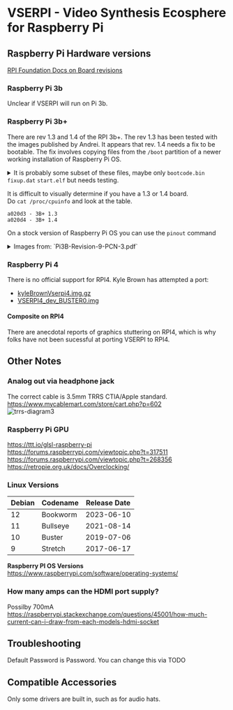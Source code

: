# VSERPI - Video Synthesis Ecosphere for Raspberry Pi

## Raspberry Pi Hardware versions
[RPI Foundation Docs on Board revisions](https://github.com/raspberrypi/documentation/blob/master/documentation/asciidoc/computers/raspberry-pi/revision-codes.adoc#new-style-revision-codes-in-use)
### Raspberry Pi 3b
Unclear if VSERPI will run on Pi 3b.

### Raspberry Pi 3b+
There are rev 1.3 and 1.4 of the RPI 3b+. The rev 1.3 has been tested with the images published by Andrei. It appears that rev. 1.4 needs a fix to be bootable. The fix involves copying files from the `/boot` partition of a newer working installation of Raspberry Pi OS.

<details>
<summary>
It is probably some subset of these files, maybe only <code>bootcode.bin</code> <code>fixup.dat</code> <code>start.elf</code> but needs testing.
</summary>
  
![343353825-7466fa47-d386-4786-9f73-d69c151358fa](https://github.com/user-attachments/assets/ff4404eb-2f69-4fdd-838a-9c33a6e95277)
</details>

It is difficult to visually determine if you have a 1.3 or 1.4 board.  
Do `cat /proc/cpuinfo` and look at the table.
```
a020d3 - 3B+ 1.3
a020d4 - 3B+ 1.4
```

On a stock version of Raspberry Pi OS you can use the `pinout` command

<details>
<summary>Images from: `Pi3B-Revision-9-PCN-3.pdf`</summary>

![image](https://github.com/user-attachments/assets/9d483fe3-6df4-4995-b38c-20056773db27)
![image](https://github.com/user-attachments/assets/2369bf52-d8ea-4795-91fb-6cd57d57c4c2)
</details>

### Raspberry Pi 4
There is no official support for RPI4. 
Kyle Brown has attempted a port:
- [kyleBrownVserpi4.img.gz](https://drive.google.com/file/d/17PuhhM6yrgX3qrxHM127snkpHbwh-FiJ/view?usp=sharing)
- [VSERPI4_dev_BUSTER0.img](https://drive.google.com/file/d/1Jiap8gEHD5eiI6mFzx-O8PfK6PWQQ5tL/)

#### Composite on RPI4
There are anecdotal reports of graphics stuttering on RPI4, which is why folks have not been sucessful at porting VSERPI to RPI4. 


## Other Notes
### Analog out via headphone jack
The correct cable is 3.5mm TRRS CTIA/Apple standard.  
https://www.mycablemart.com/store/cart.php?p=602  
![trrs-diagram3](https://github.com/user-attachments/assets/f2f06900-2e7c-4939-a01b-718626e09cf7)

### Raspberry Pi GPU

https://ttt.io/glsl-raspberry-pi  
https://forums.raspberrypi.com/viewtopic.php?t=317511  
https://forums.raspberrypi.com/viewtopic.php?t=268356  
https://retropie.org.uk/docs/Overclocking/

### Linux Versions
| Debian | Codename  | Release Date  |
|---------|----------|--------------|
| 12      | Bookworm | 2023-06-10   |
| 11      | Bullseye | 2021-08-14   |
| 10      | Buster   | 2019-07-06   |
| 9       | Stretch  | 2017-06-17   |

**Raspberry PI OS Versions**  
https://www.raspberrypi.com/software/operating-systems/

### How many amps can the HDMI port supply?
Possilby 700mA  
https://raspberrypi.stackexchange.com/questions/45001/how-much-current-can-i-draw-from-each-models-hdmi-socket


## Troubleshooting
Default Password is Password. You can change this via TODO

## Compatible Accessories
Only some drivers are built in, such as for audio hats.
